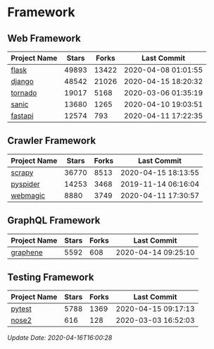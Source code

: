 # Framework

## Web Framework

| Project Name | Stars | Forks | Last Commit |
| ------------ | ----- | ----- | ----------- |
| [flask](https://github.com/pallets/flask) | 49893 | 13422 | 2020-04-08 01:01:55 |
| [django](https://github.com/django/django) | 48542 | 21026 | 2020-04-15 18:20:32 |
| [tornado](https://github.com/tornadoweb/tornado) | 19017 | 5168 | 2020-03-06 01:35:19 |
| [sanic](https://github.com/huge-success/sanic) | 13680 | 1265 | 2020-04-10 19:03:51 |
| [fastapi](https://github.com/tiangolo/fastapi) | 12574 | 793 | 2020-04-11 17:22:35 |

## Crawler Framework

| Project Name | Stars | Forks | Last Commit |
| ------------ | ----- | ----- | ----------- |
| [scrapy](https://github.com/scrapy/scrapy) | 36770 | 8513 | 2020-04-15 18:13:55 |
| [pyspider](https://github.com/binux/pyspider) | 14253 | 3468 | 2019-11-14 06:16:04 |
| [webmagic](https://github.com/code4craft/webmagic) | 8880 | 3749 | 2020-04-11 17:30:57 |

## GraphQL Framework

| Project Name | Stars | Forks | Last Commit |
| ------------ | ----- | ----- | ----------- |
| [graphene](https://github.com/graphql-python/graphene) | 5592 | 608 | 2020-04-14 09:25:10 |

## Testing Framework

| Project Name | Stars | Forks | Last Commit |
| ------------ | ----- | ----- | ----------- |
| [pytest](https://github.com/pytest-dev/pytest) | 5788 | 1369 | 2020-04-15 09:17:13 |
| [nose2](https://github.com/nose-devs/nose2) | 616 | 128 | 2020-03-03 16:52:03 |

*Update Date: 2020-04-16T16:00:28*